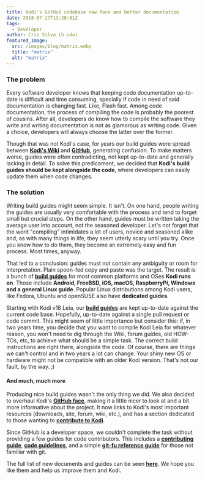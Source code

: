 ```yaml
---
title: Kodi's GitHub codebase new face and better documentation
date: 2018-07-27T13:28:01Z
tags:
  - Developer
author: Cris Silva (h.udo)
featured_image:
  src: /images/blog/matrix.webp
  title: "matrix"
  alt: "matrix"
---
```


### The problem

Every software developer knows that keeping code documentation up-to-date is difficult and time consuming, specially if code in need of said documentation is changing fast. Like, Flash fast. Among code documentation, the process of compiling the code is probably the poorest of cousins. After all, developers do know how to compile the software they write and writing documentation is not as glamorous as writing code. Given a choice, developers will always choose the latter over the former.

Though that was not Kodi's case, for years our build guides were spread between **[Kodi's Wiki](https://kodi.wiki/view/Main_Page)** and **[GitHub](https://github.com/xbmc/xbmc/)**, generating confusion. To make matters worse, guides were often contradicting, not kept up-to-date and generally lacking in detail. To solve this predicament, we decided that **Kodi's build guides should be kept alongside the code**, where developers can easily update them when code changes.

### The solution

Writing build guides might seem simple. It isn't. On one hand, people writing the guides are usually very comfortable with the process and tend to forget small but crucial steps. On the other hand, guides must be written taking the average user into account, not the seasoned developer. Let's not forget that the word "compiling" intimidates a lot of users, novice and seasoned alike and, as with many things in life, they seem utterly scary until you try. Once you know how to do them, they become an extremely easy and fun process. Most times, anyway.

That led to a conclusion: guides must not contain any ambiguity or room for interpretation. Plain spoon-fed copy and paste was the target. The result is a bunch of **[build guides](https://github.com/xbmc/xbmc/blob/master/docs/README.md)** for most common platforms and OSes **Kodi runs on**. Those include **Android, FreeBSD, iOS, macOS, RaspberryPi, Windows and a general Linux guide**. Popular Linux distributions among Kodi users, like Fedora, Ubuntu and openSUSE also have **dedicated guides**.

Starting with Kodi v18 Leia, our **[build guides](https://github.com/xbmc/xbmc/blob/master/docs/README.md)** are kept up-to-date against the current code base. Hopefully, up-to-date against a single pull request or code commit. This might seem of little importance but consider this: if, in two years time, you decide that you want to compile Kodi Leia for whatever reason, you won't need to dig through the Wiki, forum guides, old HOW-TOs, etc, to achieve what should be a simple task. The correct build instructions are right there, alongside the code. Of course, there are things we can't control and in two years a lot can change. Your shiny new OS or hardware might not be compatible with an older Kodi version. That's not our fault, by the way. ;)

#### And much, much more

Producing nice build guides wasn't the only thing we did. We also decided to overhaul Kodi's **[GitHub face](https://github.com/xbmc/xbmc/blob/master/README.md)**, making it a little nicer to look at and a bit more informative about the project. It now links to Kodi's most important resources (downloads, site, forum, wiki, etc.), and has a section dedicated to those wanting to **[contribute to Kodi](https://github.com/xbmc/xbmc#how-to-contribute)**.

Since GitHub is a developer space, we couldn't complete the task without providing a few guides for code contributors. This includes a **[contributing guide](https://github.com/xbmc/xbmc/blob/master/docs/CONTRIBUTING.md)**, **[code guidelines](https://github.com/xbmc/xbmc/blob/master/docs/CODE_GUIDELINES.md)**, and a simple **[git-fu reference guide](https://github.com/xbmc/xbmc/blob/master/docs/GIT-FU.md)** for those not familiar with git.

The full list of new documents and guides can be seen **[here](https://github.com/xbmc/xbmc/tree/master/docs)**. We hope you like them and help us improve them and Kodi.
